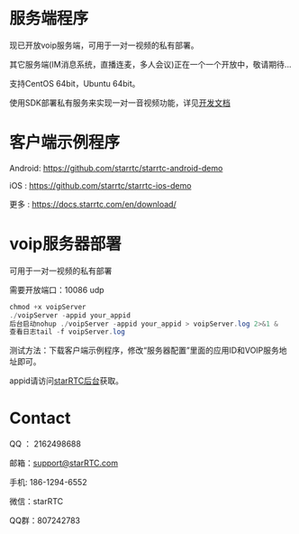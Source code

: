 # 服务端程序

现已开放voip服务端，可用于一对一视频的私有部署。

其它服务端(IM消息系统，直播连麦，多人会议)正在一个一个开放中，敬请期待...

支持CentOS 64bit，Ubuntu 64bit。

使用SDK部署私有服务来实现一对一音视频功能，详见[开发文档](https://docs.starrtc.com/zh-cn/docs/android-1.html)


客户端示例程序
==
Android: https://github.com/starrtc/starrtc-android-demo

iOS    : https://github.com/starrtc/starrtc-ios-demo

更多   : https://docs.starrtc.com/en/download/

voip服务器部署
==
可用于一对一视频的私有部署

需要开放端口：10086 udp

```java
chmod +x voipServer
./voipServer -appid your_appid
后台启动nohup ./voipServer -appid your_appid > voipServer.log 2>&1 &
查看日志tail -f voipServer.log
```

测试方法：下载客户端示例程序，修改“服务器配置”里面的应用ID和VOIP服务地址即可。

appid请访问[starRTC后台](https://www.starrtc.com/login.html)获取。



Contact
=====
QQ ： 2162498688

邮箱：<a href="mailto:support@starRTC.com">support@starRTC.com</a>

手机: 186-1294-6552

微信：starRTC

QQ群：807242783